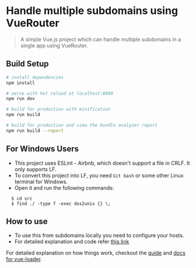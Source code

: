 # Handle multiple subdomains using VueRouter

> A simple Vue.js project which can handle multiple subdomains in a single app using VueRouter.

## Build Setup

``` bash
# install dependencies
npm install

# serve with hot reload at localhost:8080
npm run dev

# build for production with minification
npm run build

# build for production and view the bundle analyzer report
npm run build --report
```

## For Windows Users

* This project uses ESLint - Airbnb, which doesn't support a file in CRLF. It only supports LF.
* To convert this project into LF, you need `Git bash` or some other Linux terminal for Windows.
* Open it and run the following commands:

```
  $ cd src
  $ find ./ -type f -exec dos2unix {} \;
```

## How to use
* To use this from subdomains locally you need to configure your hosts.
* For detailed explanation and code refer [this link](https://gosink.in/vue-js-how-to-handle-multiple-subdomains-on-a-single-app/)

For detailed explanation on how things work, checkout the [guide](http://vuejs-templates.github.io/webpack/) and [docs for vue-loader](http://vuejs.github.io/vue-loader).
